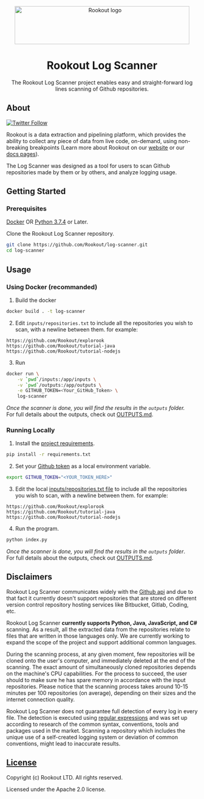 <p align="center">
    <a href="https://www.rookout.com/" target="_blank">
        <img src="https://github.com/Rookout/docs/blob/master/website/static/img/logos/rookout_logo_horizontal.svg" alt="Rookout logo" width="460" height="100">
    </a>
</p>

<h1 align="center">Rookout Log Scanner</h1>
<p align="center">
    The Rookout Log Scanner project enables easy and straight-forward log lines scanning of Github repositories.
</p>

## About

[![Twitter Follow](https://img.shields.io/twitter/follow/rookoutlabs.svg?style=social)](https://twitter.com/rookoutlabs)

Rookout is a data extraction and pipelining platform, which provides the ability to collect any piece of data from live code, on-demand, using non-breaking breakpoints (Learn more about Rookout on our [website](https://www.rookout.com) or our [docs pages](https://docs.rookout.com)).

The Log Scanner was designed as a tool for users to scan Github repositories made by them or by others, and analyze logging usage.

## Getting Started

### Prerequisites

[Docker](https://www.docker.com/products/docker-desktop)
OR
[Python 3.7.4](https://www.python.org/downloads/release/python-374/) or Later.

Clone the Rookout Log Scanner repository.
```bash
git clone https://github.com/Rookout/log-scanner.git
cd log-scanner
```

## Usage

### Using Docker (recommanded)

1. Build the docker
```bash
docker build . -t log-scanner
```

2. Edit `inputs/repositories.txt` to include all the repositories you wish to scan, with a newline between them. for example:
```
https://github.com/Rookout/explorook
https://github.com/Rookout/tutorial-java
https://github.com/Rookout/tutorial-nodejs
```

3. Run
```bash
docker run \
    -v `pwd`/inputs:/app/inputs \
    -v `pwd`/outputs:/app/outputs \
    -e GITHUB_TOKEN=<Your_GitHub_Token> \
    log-scanner
```

_Once the scanner is done, you will find the results in the `outputs` folder._  
For full details about the outputs, check out [OUTPUTS.md](https://github.com/Rookout/log-scanner/blob/master/OUTPUTS.md).

### Running Locally

1. Install the [project requirements](https://github.com/Rookout/log-scanner/blob/master/requirements.txt). <br>
```bash
pip install -r requirements.txt
```

2. Set your [Github token](https://help.github.com/en/github/authenticating-to-github/creating-a-personal-access-token-for-the-command-line) as a local environment variable.
```bash
export GITHUB_TOKEN="<YOUR_TOKEN_HERE>"
```

3. Edit the local [inputs/repositories.txt file](https://github.com/Rookout/log-scanner/tree/master/inputs/repositories.txt) to include all the repositories you wish to scan, with a newline between them. for example:
```
https://github.com/Rookout/explorook
https://github.com/Rookout/tutorial-java
https://github.com/Rookout/tutorial-nodejs
```

4. Run the program.
```bash
python index.py
```

_Once the scanner is done, you will find the results in the `outputs` folder_.  
For full details about the outputs, check out [OUTPUTS.md](https://github.com/Rookout/log-scanner/blob/master/OUTPUTS.md).

## Disclaimers

Rookout Log Scanner communicates widely with the [Github api](https://developer.github.com/v3/repos/) and due to that fact it currently doesn't support repositories that are stored on different version control repository hosting services like Bitbucket, Gitlab, Coding, etc.

Rookout Log Scanner **currently supports Python, Java, JavaScript, and C#** scanning. As a result, all the extracted data from the repositories relate to files that are written in those languages only. We are currently working to expand the scope of the project and support additional common languages.

During the scanning process, at any given moment, few repositories will be cloned onto the user's computer, and immediately deleted at the end of the scanning. The exact amount of simultaneously cloned repositories depends on the machine's CPU capabilities. For the process to succeed, the user should to make sure he has spare memory in accordance with the input repositories. Please notice that the scanning process takes around 10-15 minutes per 100 repositories (on average), depending on their sizes and the internet connection quality.

Rookout Log Scanner does not guarantee full detection of every log in every file. The detection is executed using [regular expressions](https://en.wikipedia.org/wiki/Regular_expression) and was set up according to research of the common syntax, conventions, tools and packages used in the market. Scanning a repository which includes the unique use of a self-created logging system or deviation of common conventions, might lead to inaccurate results. 

## [License](https://github.com/Rookout/log-scanner/blob/master/LICENSE)

Copyright (c) Rookout LTD. All rights reserved. 

Licensed under the Apache 2.0 license.
